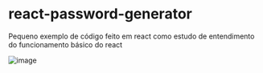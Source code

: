 # react-password-generator
Pequeno exemplo de código feito em react como estudo de entendimento do funcionamento básico do react

![image](https://user-images.githubusercontent.com/23081419/228642963-5a670098-4fd0-4e7a-a3ee-1babe2cab0a0.png)

